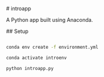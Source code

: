 \# introapp



A Python app built using Anaconda.



\## Setup



```bash

conda env create -f environment.yml

conda activate introenv

python introapp.py




